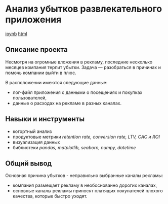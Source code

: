# Анализ убытков развлекательного приложения
[ipynb](https://github.com/snn34/Portfolio/blob/main/Product%20Metrics/Metrics_IPYNB.ipynb "Открыть проект в формате jupiter notebook") [html](https://github.com/snn34/Portfolio/raw/main/Product%20Metrics/Metrics_HTML.html "Необходимо скачать эту ссылку на html-файл через функцию браузера 'Сохранить ссылку как...'")
## Описание проекта
Несмотря на огромные вложения в рекламу, последние несколько месяцев компания терпит убытки. Задача — разобраться в причинах и помочь компании выйти в плюс. 

В расположении имеются следующие данные:
- лог-файл приложения с данными о посещениях и покупках пользователей,
- данные о расходах на рекламe в разных каналах.

## Навыки и инструменты
- когортный анализ
- продуктовые метрики *retention rate, conversion rate, LTV, CAC и ROI*
- визуализация данных
- библиотеки *pandas, matplotlib, seaborn, numpy, datetime*

## Общий вывод
Основная причина убытков - неправильно выбранные каналы рекламы:
- компания размещает рекламу в необоснованно дорогих каналах,
- основные каналы рекламы приносят платящих покупателей плохого качества, которые быстро уходят.
